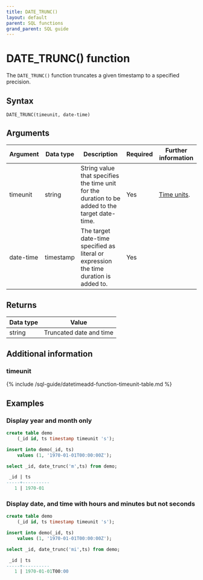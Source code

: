 ```yaml
---
title: DATE_TRUNC()
layout: default
parent: SQL functions
grand_parent: SQL guide
---
```


# DATE_TRUNC() function

The `DATE_TRUNC()` function truncates a given timestamp to a specified precision.

## Syntax

```
DATE_TRUNC(timeunit, date-time)
```

## Arguments

| Argument | Data type | Description | Required | Further information |
|---|---|---|---|---|
| timeunit | string | String value that specifies the time unit for the duration to be added to the target date-time. | Yes | [Time units](#timeunit).|
| date-time | timestamp | The target date-time specified as literal or expression the time duration is added to. | Yes | |


## Returns

| Data type | Value |
|---|---|
| string | Truncated date and time |

## Additional information

### timeunit

{% include /sql-guide/datetimeadd-function-timeunit-table.md %}

## Examples

### Display year and month only

```sql
create table demo
    (_id id, ts timestamp timeunit 's');

insert into demo(_id, ts)
    values (1, '1970-01-01T00:00:00Z');

select _id, date_trunc('m',ts) from demo;

 _id | ts                           
-----+----------
   1 | 1970-01
```

### Display date, and time with hours and minutes but not seconds

```sql
create table demo
    (_id id, ts timestamp timeunit 's');

insert into demo(_id, ts)
    values (1, '1970-01-01T00:00:00Z');

select _id, date_trunc('mi',ts) from demo;

 _id | ts                           
-----+----------
   1 | 1970-01-01T00:00
```


